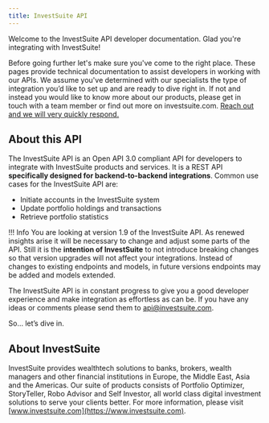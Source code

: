 ```yaml
---
title: InvestSuite API
---
```


Welcome to the InvestSuite API developer documentation. Glad you're integrating with InvestSuite! 

Before going further let's make sure you've come to the right place. These pages provide technical documentation to assist developers in working with our APIs. We assume you've determined with our specialists the type of integration you’d like to set up and are ready to dive right in. If not and instead you would like to know more about our products, please get in touch with a team member or find out more on investsuite.com. [Reach out and we will very quickly respond.](https://www.investsuite.com/contact) 
## About this API

The InvestSuite API is an Open API 3.0 compliant API for developers to integrate with InvestSuite products and services.  It is a REST API **specifically designed for backend-to-backend integrations**. Common use cases for the InvestSuite API are:

- Initiate accounts in the InvestSuite system
- Update portfolio holdings and transactions
- Retrieve portfolio statistics

!!! Info
    You are looking at version 1.9 of the InvestSuite API. As renewed insights arise it will be necessary to change and adjust some parts of the API. Still it is the **intention of InvestSuite** to not introduce breaking changes so that version upgrades will not affect your integrations. Instead of changes to existing endpoints and models, in future versions endpoints may be added and models extended. 

The InvestSuite API is in constant progress to give you a good developer experience and make integration as effortless as can be. If you have any ideas or comments please send them to [api@investsuite.com](mailto:api@investsuite.com). 

So… let’s dive in.
## About InvestSuite

InvestSuite provides wealthtech solutions to banks, brokers, wealth managers and other financial institutions in Europe, the Middle East, Asia and the Americas. Our suite of products consists of Portfolio Optimizer, StoryTeller, Robo Advisor and Self Investor, all world class digital investment solutions to serve your clients better.  For more information, please visit [www.investsuite.com](https://www.investsuite.com).
